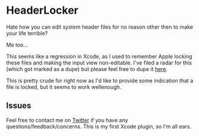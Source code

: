 HeaderLocker
=====

Hate how you can edit system header files for no reason other then to make your life terrible? 

Me too...

This seems like a regression in Xcode, as I used to remember Apple locking these files and making the input view non-editable. I've filed a radar for this (which got marked as a dupe) but please feel free to dupe it [here](http://openradar.appspot.com/radar?id=6381406439604224).

This is pretty crude for right now as I'd like to provide some indication that a file is locked, but it seems to work wellenough.

Issues
----

Feel free to contact me on [Twitter](https://www.twitter.com/brianmichel) if you have any questions/feedback/concerns. This is my first Xcode plugin, so I'm all ears. 
